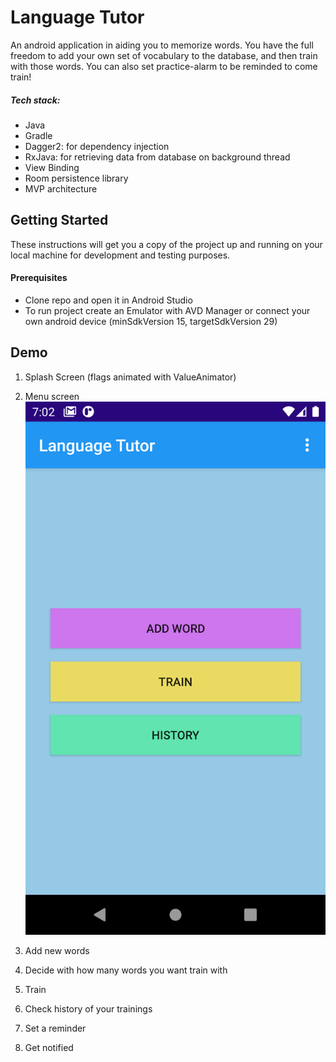 # Language Tutor

An android application in aiding you to memorize words. You have the full freedom to add your own set of vocabulary to the database, and then train with those words. You can also set practice-alarm to be reminded to come train!

##### Tech stack:

* Java
* Gradle
* Dagger2: for dependency injection
* RxJava: for retrieving data from database on background thread
* View Binding
* Room persistence library
* MVP architecture

## Getting Started
These instructions will get you a copy of the project up and running on your local machine for development and testing purposes.

#### Prerequisites

* Clone repo and open it in Android Studio
* To run project create an Emulator with AVD Manager or connect your own android device (minSdkVersion 15, targetSdkVersion 29)

## Demo

1. Splash Screen (flags animated with ValueAnimator)


2.  Menu screen
![demomenu](demomenu.png)

3. Add new words


4. Decide with how many words you want train with


5. Train


6. Check history of your trainings


7. Set a reminder


8. Get notified

